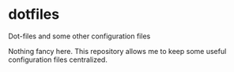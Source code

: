 # dotfiles
Dot-files and some other configuration files

Nothing fancy here. This repository allows me to keep some useful configuration files centralized.
